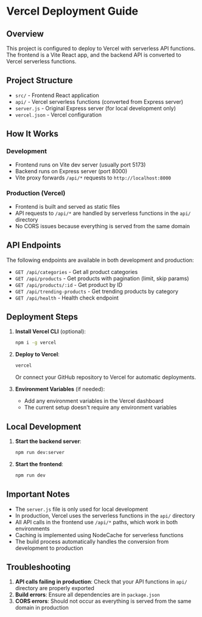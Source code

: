 # Vercel Deployment Guide

## Overview
This project is configured to deploy to Vercel with serverless API functions. The frontend is a Vite React app, and the backend API is converted to Vercel serverless functions.

## Project Structure
- `src/` - Frontend React application
- `api/` - Vercel serverless functions (converted from Express server)
- `server.js` - Original Express server (for local development only)
- `vercel.json` - Vercel configuration

## How It Works

### Development
- Frontend runs on Vite dev server (usually port 5173)
- Backend runs on Express server (port 8000)
- Vite proxy forwards `/api/*` requests to `http://localhost:8000`

### Production (Vercel)
- Frontend is built and served as static files
- API requests to `/api/*` are handled by serverless functions in the `api/` directory
- No CORS issues because everything is served from the same domain

## API Endpoints

The following endpoints are available in both development and production:

- `GET /api/categories` - Get all product categories
- `GET /api/products` - Get products with pagination (limit, skip params)
- `GET /api/products/:id` - Get product by ID
- `GET /api/trending-products` - Get trending products by category
- `GET /api/health` - Health check endpoint

## Deployment Steps

1. **Install Vercel CLI** (optional):
   ```bash
   npm i -g vercel
   ```

2. **Deploy to Vercel**:
   ```bash
   vercel
   ```
   
   Or connect your GitHub repository to Vercel for automatic deployments.

3. **Environment Variables** (if needed):
   - Add any environment variables in the Vercel dashboard
   - The current setup doesn't require any environment variables

## Local Development

1. **Start the backend server**:
   ```bash
   npm run dev:server
   ```

2. **Start the frontend**:
   ```bash
   npm run dev
   ```

## Important Notes

- The `server.js` file is only used for local development
- In production, Vercel uses the serverless functions in the `api/` directory
- All API calls in the frontend use `/api/*` paths, which work in both environments
- Caching is implemented using NodeCache for serverless functions
- The build process automatically handles the conversion from development to production

## Troubleshooting

1. **API calls failing in production**: Check that your API functions in `api/` directory are properly exported
2. **Build errors**: Ensure all dependencies are in `package.json`
3. **CORS errors**: Should not occur as everything is served from the same domain in production
